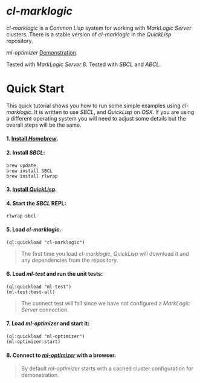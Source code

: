 # *cl-marklogic*
*cl-marklogic* is a *Common Lisp* system for working with *MarkLogic Server* clusters. There is a stable version of *cl-marklogic* in the *QuickLisp* repository.

*ml-optimizer* [Demonstration](http://opsresearch.com/demo/ml-optimizer/).

Tested with *MarkLogic Server* 8.
Tested with *SBCL* and *ABCL*.

# Quick Start

This quick tutorial shows you how to run some simple examples using *cl-marklogic*. It is written to use *SBCL*, and *QuickLisp* on *OSX*. If you are using a different operating system you will need to adjust some details but the overall steps will be the same.

#### 1. [Install *Homebrew*](http://brew.sh).

#### 2. Install *SBCL*:
  ```
  brew update
  brew install SBCL
  brew install rlwrap
  ```

#### 3. [Install *QuickLisp*](https://www.quicklisp.org/beta/#installation). 

#### 4. Start the *SBCL* REPL:
  ```
  rlwrap sbcl
  ```

#### 5. Load *cl-marklogic*.
  ```
  (ql:quickload "cl-marklogic")
  ```
   >The first time you load *cl-marklogic*, *QuickLisp* will download it and any dependencies from the repository.

#### 6. Load *ml-test* and run the unit tests:
  ```
  (ql:quickload "ml-test")
  (ml-test:test-all)
  ```
  >The connect test will fail since we have not configured a *MarkLogic Server* connection. 

#### 7. Load *ml-optimizer* and start it:
  ```
  (ql:quickload "ml-optimizer")
  (ml-optimizer:start)
  ```

#### 8. Connect to [*ml-optimizer*](http://localhost:9001) with a browser.
  >By default *ml-optimizer* starts with a cached cluster configuration for demonstration.



